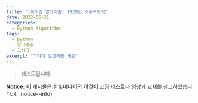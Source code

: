 ```yaml
---
title: "[파이썬 알고리즘] 1929번 소수구하기"
date: 2022-06-21
categories:
  - Python Algorithm
tags:
  - python
  - 알고리즘
  - 그리디
excerpt: "그리디 알고리즘 개요"
---
```


> 테스트입니다.

**Notice:** 이 게시물은 한빛미디어의 [이것이 코딩 테스트다](https://www.youtube.com/watch?v=5OYlS2QQMPA) 영상과 교재를 참고하였습니다.
{: .notice--info}